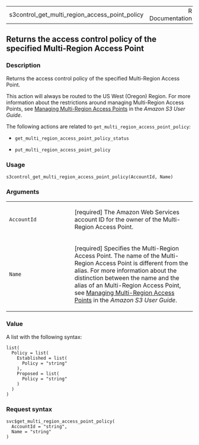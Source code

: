 <table style="width: 100%;">
<tbody>
<tr class="odd">
<td>s3control_get_multi_region_access_point_policy</td>
<td style="text-align: right;">R Documentation</td>
</tr>
</tbody>
</table>

## Returns the access control policy of the specified Multi-Region Access Point

### Description

Returns the access control policy of the specified Multi-Region Access
Point.

This action will always be routed to the US West (Oregon) Region. For
more information about the restrictions around managing Multi-Region
Access Points, see [Managing Multi-Region Access
Points](https://docs.aws.amazon.com/AmazonS3/latest/userguide/) in the
*Amazon S3 User Guide*.

The following actions are related to
`get_multi_region_access_point_policy`:

-   `get_multi_region_access_point_policy_status`

-   `put_multi_region_access_point_policy`

### Usage

    s3control_get_multi_region_access_point_policy(AccountId, Name)

### Arguments

<table>
<colgroup>
<col style="width: 35%" />
<col style="width: 65%" />
</colgroup>
<tbody>
<tr class="odd">
<td><code
id="s3control_get_multi_region_access_point_policy_:_AccountId">AccountId</code></td>
<td><p>[required] The Amazon Web Services account ID for the owner of
the Multi-Region Access Point.</p></td>
</tr>
<tr class="even">
<td><code
id="s3control_get_multi_region_access_point_policy_:_Name">Name</code></td>
<td><p>[required] Specifies the Multi-Region Access Point. The name of
the Multi-Region Access Point is different from the alias. For more
information about the distinction between the name and the alias of an
Multi-Region Access Point, see <a
href="https://docs.aws.amazon.com/AmazonS3/latest/userguide/CreatingMultiRegionAccessPoints.html#multi-region-access-point-naming">Managing
Multi-Region Access Points</a> in the <em>Amazon S3 User
Guide</em>.</p></td>
</tr>
</tbody>
</table>

### Value

A list with the following syntax:

    list(
      Policy = list(
        Established = list(
          Policy = "string"
        ),
        Proposed = list(
          Policy = "string"
        )
      )
    )

### Request syntax

    svc$get_multi_region_access_point_policy(
      AccountId = "string",
      Name = "string"
    )
